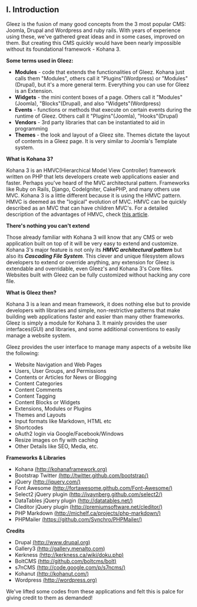 I. Introduction
---------------

Gleez is the fusion of many good concepts from the 3 most popular CMS: Joomla, Drupal and Wordpress and ruby rails. 
With years of experience using these, we've gathered great ideas and in some cases, improved on them.
But creating this CMS quickly would have been nearly impossible without its foundational framework - Kohana 3.

**Some terms used in Gleez:**

* **Modules** - code that extends the functionalities of Gleez. Kohana just calls them "Modules", others call it "Plugins"(Wordpress) or "Modules"(Drupal), but it's a more general term. Everything you can use for Gleez is an Extension.
* **Widgets** - the mini content boxes of a page. Others call it "Modules"(Joomla), "Blocks"(Drupal), and also "Widgets"(Wordpress)
* **Events** - functions or methods that execute on certain events during the runtime of Gleez. Others call it "Plugins"(Joomla), "Hooks"(Drupal)
* **Vendors** - 3rd party libraries that can be instantiated to aid in programming
* **Themes** - the look and layout of a Gleez site. Themes dictate the layout of contents in a Gleez page. It is very similar to Joomla's Template system.

**What is Kohana 3?**

Kohana 3 is an HMVC(Hierarchical Model View Controller) framework written on PHP that lets developers create web applications easier and faster. Perhaps you've heard of the MVC architectural pattern. 
Frameworks like Ruby on Rails, Django, CodeIgniter, CakePHP, and many others use MVC. Kohana 3 is a little different because it is using the HMVC pattern. 
HMVC is deemed as the "logical" evolution of MVC. HMVC can be quickly described as an MVC that can have children MVC's. For a detailed description of the advantages of HMVC,
check [this article](http://techportal.ibuildings.com/2010/02/22/scaling-web-applications-with-hmvc).

**There's nothing you can't extend**

Those already familiar with Kohana 3 will know that any CMS or web application built on top of it will be very easy to extend and customize. Kohana 3's major feature is not only its ***HMVC architectural pattern*** but also its ***Cascading File System***. 
This clever and unique filesystem allows developers to extend or override anything, any extension for Gleez is extendable and overridable, even Gleez's and Kohana 3's Core files. 
Websites built with Gleez can be fully customized without hacking any core file.

**What is Gleez then?**

Kohana 3 is a lean and mean framework, it does nothing else but to provide developers with libraries and simple, non-restrictive patterns that make building web applications faster and easier than many other frameworks.
Gleez is simply a module for Kohana 3. It mainly provides the user interfaces(GUI) and libraries, and some additional conventions to easily manage a website system. 

Gleez provides the user interface to manage many aspects of a website like the following:

* Website Navigation and Web Pages
* Users, User Groups, and Permissions
* Contents or Articles for News or Blogging
* Content Categories
* Content Comments
* Content Tagging
* Content Blocks or Widgets
* Extensions, Modules or Plugins
* Themes and Layouts
* Input formats like Markdown, HTML etc
* Shortcodes
* oAuth2 login via Google/Facebook/Windows
* Resize images on fly with caching
* Other Details like SEO, Media, etc.

**Frameworks & Libraries**

* Kohana    [(http://kohanaframework.org)](http://kohanaframework.org)
* Bootstrap Twitter [(http://twitter.github.com/bootstrap/)](http://twitter.github.com/bootstrap/)
* jQuery [(http://jquery.com/)](http://jquery.com/)
* Font Awesome [(http://fortawesome.github.com/Font-Awesome/)](http://fortawesome.github.com/Font-Awesome/)
* Select2 jQuery plugin [(http://ivaynberg.github.com/select2/)](http://ivaynberg.github.com/select2/)
* DataTables jQuery plugin [(http://datatables.net/)](http://datatables.net/)
* Cleditor jQuery plugin [(http://premiumsoftware.net/cleditor/)](http://premiumsoftware.net/cleditor/)
* PHP Markdown [(http://michelf.ca/projects/php-markdown/)](http://michelf.ca/projects/php-markdown/)
* PHPMailer [(https://github.com/Synchro/PHPMailer/)](https://github.com/Synchro/PHPMailer/)

**Credits**

* Drupal    [(http://www.drupal.org)](http://www.drupal.org)
* Gallery3  [(http://gallery.menalto.com)](http://gallery.menalto.com)
* Kerkness  [(http://kerkness.ca/wiki/doku.php)](http://kerkness.ca/wiki/doku.php)
* BoltCMS   [(http://github.com/boltcms/bolt)](http://github.com/boltcms/bolt)
* s7nCMS    [(http://code.google.com/p/s7ncms/)](http://code.google.com/p/s7ncms/)
* Kohanut   [(http://kohanut.com/)](http://kohanut.com/)
* Wordpress [(http://wordpress.org)](http://wordpress.org)

We've lifted some codes from these applications and felt this is palce for giving credit to them as demanded!
